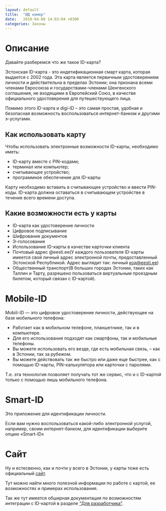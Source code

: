 ```yaml
---
layout: default
title:  "ИД номер"
date:   2018-04-08 14:03:04 +0300
categories: Законы
---
```


# Описание 

Давайте разберемся что же такое ID-карта? 

Эстонская ID-карта - это индетификационная смарт карта, которая выдается с 2002 года.
Эта карта является первичным удостоверением личности и действительна в пределах Эстонии; она признана всеми членами Евросоюза и государствами-членами Шенгенского соглашения, 
не входящими в Европейский Союз, в качестве официального удостоверения для путешествующего лица.

Помимо этого ID-карта и digi-ID – это самая простая, удобная и безопасная возможность воспользоваться интернет-банком и другими э-услугами.

## Как использовать карту

Чтобы использовать электронные возможности ID-карты, необходимо иметь:

* ID-карту вместе с PIN-кодами;
* терминал или компьютер;
* считывающее устройство;
* программное обеспечение для ID-карты

Карту необходимо вставить в считывающее устройство и ввести PIN-коды. ID-карта должна оставаться в считывающем устройстве в течение всего времени доступа.

## Какие возможности есть у карты

* ID-карта как удостоверение личности
* Цифровое подписывание
* Шифрование документов
* Э-голосование
* Использование ID-карты в качестве карточки клиента
* Почтовый адрес @eesti.ee(У каждого пользователя ID-карты имеется свой личный адрес электронной почты, предоставленный Эстонской Республикой. Адрес выглядит так: личный код@eesti.ee)
* Общественный транспорт(В больших городах Эстонии, таких как Таллин и Тарту, разрешено пользоваться виртуальным проездным билетом, который связан с ID-картой).

# Mobile-ID

Mobiil-ID — это цифровое удостоверение личности, действующее на базе мобильного телефона:

* Работает как в мобильном телефоне, планшетнике, так и в компьютере.
* Для его использования подходят как смартфоны, так и мобильные телефоны.
* Вы можете использовать его везде, где есть мобильная связь, – как в Эстонии, так за рубежом.
* Вы можете действовать так же быстро или даже еще быстрее, как с помощью ID-карты, PIN-калькулятора или карточки с паролями. 

Т.е. эта технология позволяет получать тот же сервис, что и с ID-картой только с помощью лишь мобильного телефона.

# Smart-ID

Это приложение для идентификации личности.

Если вам нужно воспользоваться какой-либо электронной услугой, например, своим интернет-банком, для идентификации выберите опцию «Smart-ID»

# Сайт

Ну и естесвенно, как и почти у всего в Эстонии, у карты тоже есть официальный [сайт](https://www.id.ee/).

Тут можно найти много полезной информации по работе с картой, ее возможностях и примерах использования.

Так же тут имеется обширная документация по возможностям интеграции с ID-картой в разделе ["Для разработчика"](https://www.id.ee/index.php?id=30516).
